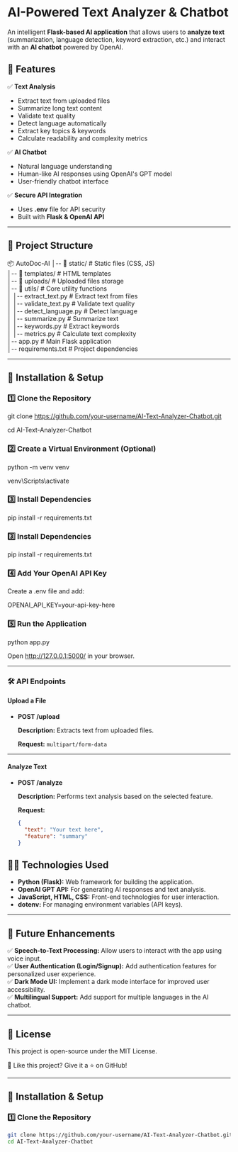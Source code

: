# AI-Powered Text Analyzer & Chatbot

An intelligent **Flask-based AI application** that allows users to **analyze text** (summarization, language detection, keyword extraction, etc.) and interact with an **AI chatbot** powered by OpenAI.

## 🌟 Features

✅ **Text Analysis**
- Extract text from uploaded files
- Summarize long text content
- Validate text quality
- Detect language automatically
- Extract key topics & keywords
- Calculate readability and complexity metrics

✅ **AI Chatbot**
- Natural language understanding
- Human-like AI responses using OpenAI's GPT model
- User-friendly chatbot interface

✅ **Secure API Integration**
- Uses **.env** file for API security
- Built with **Flask & OpenAI API**

---

## 📂 Project Structure

📦 AutoDoc-AI
│-- 📂 static/                  # Static files (CSS, JS)  
│-- 📂 templates/               # HTML templates  
│-- 📂 uploads/                 # Uploaded files storage  
│-- 📂 utils/                   # Core utility functions  
│   │-- extract_text.py         # Extract text from files  
│   │-- validate_text.py        # Validate text quality  
│   │-- detect_language.py      # Detect language  
│   │-- summarize.py            # Summarize text  
│   │-- keywords.py             # Extract keywords  
│   │-- metrics.py              # Calculate text complexity  
│-- app.py                      # Main Flask application  
│-- requirements.txt            # Project dependencies  

---

## 🚀 Installation & Setup

### **1️⃣ Clone the Repository**

git clone https://github.com/your-username/AI-Text-Analyzer-Chatbot.git


cd AI-Text-Analyzer-Chatbot



### **2️⃣ Create a Virtual Environment (Optional)**

python -m venv venv


venv\Scripts\activate     



### **3️⃣ Install Dependencies**

pip install -r requirements.txt



### **3️⃣ Install Dependencies**

pip install -r requirements.txt



### **4️⃣ Add Your OpenAI API Key**
Create a .env file and add:


OPENAI_API_KEY=your-api-key-here



### **5️⃣ Run the Application**
python app.py


Open http://127.0.0.1:5000/ in your browser.

---

### **🛠 API Endpoints**

#### **Upload a File**
- **POST /upload**

  **Description:** Extracts text from uploaded files.

  **Request:** `multipart/form-data`

---

#### **Analyze Text**
- **POST /analyze**

  **Description:** Performs text analysis based on the selected feature.

  **Request:**
  ```json
  {
    "text": "Your text here",
    "feature": "summary"
  }


## 👨‍💻 Technologies Used
- **Python (Flask):** Web framework for building the application.
- **OpenAI GPT API:** For generating AI responses and text analysis.
- **JavaScript, HTML, CSS:** Front-end technologies for user interaction.
- **dotenv:** For managing environment variables (API keys).

---

## 🎯 Future Enhancements
✅ **Speech-to-Text Processing:** Allow users to interact with the app using voice input.  
✅ **User Authentication (Login/Signup):** Add authentication features for personalized user experience.  
✅ **Dark Mode UI:** Implement a dark mode interface for improved user accessibility.  
✅ **Multilingual Support:** Add support for multiple languages in the AI chatbot.

---

## 📝 License
This project is open-source under the MIT License.

🚀 Like this project? Give it a ⭐ on GitHub!

---

## 🚀 Installation & Setup

### **1️⃣ Clone the Repository**
```sh
git clone https://github.com/your-username/AI-Text-Analyzer-Chatbot.git
cd AI-Text-Analyzer-Chatbot

